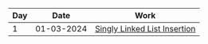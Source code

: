 <!DOCTYPE html>
<html lang="en">
<head>
<meta charset="UTF-8">
<meta name="viewport" content="width=device-width, initial-scale=1.0">
</head>
<body>

<table>
  <thead>
    <tr>
      <th>Day</th>
      <th>Date</th>
      <th>Work</th>
    </tr>
  </thead>
  <tbody>
    <tr>
      <td>1</td>
      <td>01-03-2024</td>
      <td><a href="https://github.com/jatinn27/DSA_rev/blob/main/1-03-24/1_linklistbasicInsertion.cpp">Singly Linked List Insertion</a></td>
    </tr>
  </tbody>
</table>

</body>
</html>
